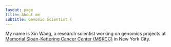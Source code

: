 ```yaml
---
layout: page
title: About me
subtitle: Genomic Scientist (
---
```


My name is Xin Wang, a research scientist working on genomics projects at [Memorial Sloan-Kettering Cancer Center (MSKCC)](https://www.mskcc.org/) in New York City.

